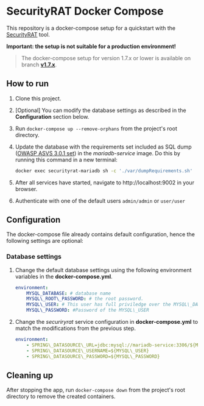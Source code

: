 # SecurityRAT Docker Compose

This repository is a docker-compose setup for a quickstart with the [SecurityRAT](https://github.com/SecurityRAT/SecurityRAT) tool.

**Important: the setup is not suitable for a production environment!**

> The docker-compose setup for version 1.7.x or lower is available on branch [**v1.7.x**](https://github.com/SecurityRAT/SecurityRAT-dockercompose/tree/v1.7.x).

## How to run

1. Clone this project.
1. [Optional] You can modify the database settings as described in the **Configuration** section below.
1. Run `docker-compose up --remove-orphans` from the project's root directory.
1. Update the database with the requirements set included as SQL dump ([OWASP ASVS 3.0.1 set](https://github.com/SecurityRAT/Security-Requirements/blob/master/owasp_asvs_3_0_1.sql)) in the _mariadb-service_ image. Do this by running this command in a new terminal:

    ```sh
    docker exec securityrat-mariadb sh -c './var/dumpRequirements.sh'
    ```

1. After all services have started, navigate to http://localhost:9002 in your browser.
1. Authenticate with one of the default users `admin/admin` or `user/user`

## Configuration

The docker-compose file already contains default configuration, hence the following settings are optional:

### Database settings

1. Change the default database settings using the following environment variables in the **docker-compose.yml**.

    ```yaml
    environment:
        MYSQL_DATABASE: # database name
        MYSQL\_ROOT\_PASSWORD: # the root password.
        MYSQL\_USER: # This user has full priviledge over the MYSQL\_DATABASE
        MYSQL\_PASSWORD: #Password of the MYSQL\_USER
    ```

1. Change the _securiryrat_ service configuration in **docker-compose.yml** to match the modifications from the previous step.

    ```yaml
    environment:
        - SPRING\_DATASOURCE\_URL=jdbc:mysql://mariadb-service:3306/${MYSQL\_DATABASE}?useUnicode=true&characterEncoding=utf8&useSSL=false&useLegacyDatetimeCode=false&serverTimezone=UTC&createDatabaseIfNotExist=true
        - SPRING\_DATASOURCE\_USERNAME=${MYSQL\_USER} 
        - SPRING\_DATASOURCE\_PASSWORD=${MYSQL\_PASSWORD}
    ```

## Cleaning up

After stopping the app, run `docker-compose down` from the project's root directory to remove the created containers.
